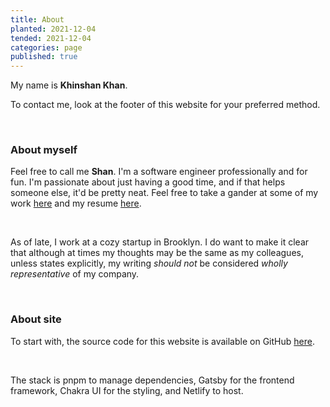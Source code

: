 ```yaml
---
title: About
planted: 2021-12-04
tended: 2021-12-04
categories: page
published: true
---
```


My name is **Khinshan Khan**.

To contact me, look at the footer of this website for your preferred method.

<br/>

### About myself

Feel free to call me **Shan**. I'm a software engineer professionally and for fun. I'm passionate about just having a
good time, and if that helps someone else, it'd be pretty neat. Feel free to take a gander at some of my work
[here](/portfolio) and my resume [here](https://kkhan01.github.io/resume/resume.pdf).

<br />

As of late, I work at a cozy startup in Brooklyn. I do want to make it clear that although at times my thoughts may be
the same as my colleagues, unless states explicitly, my writing _should not_ be considered _wholly representative_ of my
company.

<br/>

### About site

To start with, the source code for this website is available on GitHub [here](https://github.com/kkhan01/anchorage).

<br/>

The stack is pnpm to manage dependencies, Gatsby for the frontend framework, Chakra UI for the styling, and Netlify to
host.
